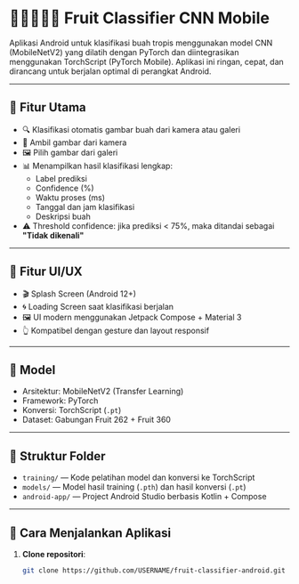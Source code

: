 # 🍌🥭🍊🍍🌰 Fruit Classifier CNN Mobile

Aplikasi Android untuk klasifikasi buah tropis menggunakan model CNN (MobileNetV2) yang dilatih dengan PyTorch dan diintegrasikan menggunakan TorchScript (PyTorch Mobile). Aplikasi ini ringan, cepat, dan dirancang untuk berjalan optimal di perangkat Android.

---

## 📌 Fitur Utama
- 🔍 Klasifikasi otomatis gambar buah dari kamera atau galeri
- 📸 Ambil gambar dari kamera
- 🖼 Pilih gambar dari galeri
- 📊 Menampilkan hasil klasifikasi lengkap:
  - Label prediksi
  - Confidence (%)
  - Waktu proses (ms)
  - Tanggal dan jam klasifikasi
  - Deskripsi buah
- ⚠️ Threshold confidence: jika prediksi < 75%, maka ditandai sebagai **"Tidak dikenali"**

---

## 🎨 Fitur UI/UX
- 🎬 Splash Screen (Android 12+)
- 🌀 Loading Screen saat klasifikasi berjalan
- 🖼 UI modern menggunakan Jetpack Compose + Material 3
- 👆 Kompatibel dengan gesture dan layout responsif

---

## 🧠 Model
- Arsitektur: MobileNetV2 (Transfer Learning)
- Framework: PyTorch
- Konversi: TorchScript (`.pt`)
- Dataset: Gabungan Fruit 262 + Fruit 360

---

## 📁 Struktur Folder
- `training/` — Kode pelatihan model dan konversi ke TorchScript
- `models/` — Model hasil training (`.pth`) dan hasil konversi (`.pt`)
- `android-app/` — Project Android Studio berbasis Kotlin + Compose

---

## 🚀 Cara Menjalankan Aplikasi

1. **Clone repositori**:
   ```bash
   git clone https://github.com/USERNAME/fruit-classifier-android.git
